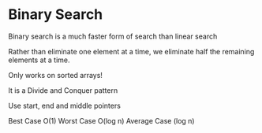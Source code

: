 # Binary Search

Binary search is a much faster form of search than linear search

Rather than eliminate one element at a time, we eliminate half the remaining elements at a time.

Only works on sorted arrays!

It is a Divide and Conquer pattern

Use start, end and middle pointers

Best Case O(1)
Worst Case O(log n)
Average Case (log n)
